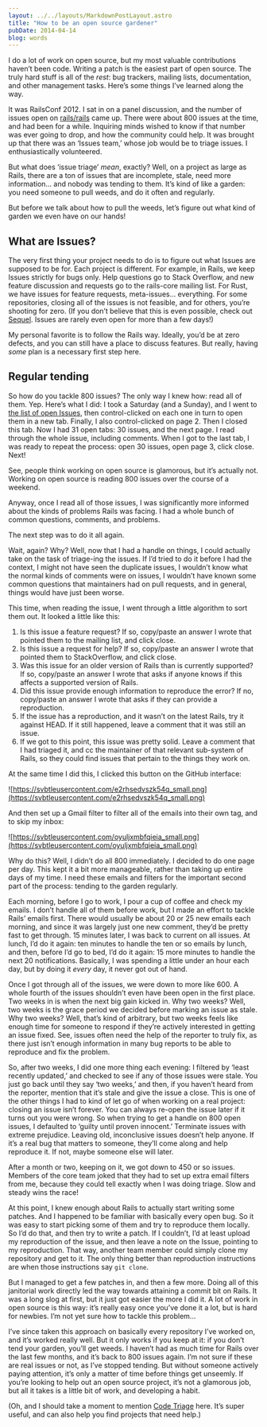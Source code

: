 ```yaml
---
layout: ../../layouts/MarkdownPostLayout.astro
title: "How to be an open source gardener"
pubDate: 2014-04-14
blog: words
---
```



I do a lot of work on open source, but my most valuable contributions haven’t been code. Writing a patch is the easiest part of open source. The truly hard stuff is all of the *rest*: bug trackers, mailing lists, documentation, and other management tasks. Here’s some things I’ve learned along the way.

It was RailsConf 2012. I sat in on a panel discussion, and the number of issues open on [rails/rails](https://github.com/rails/rails) came up. There were about 800 issues at the time, and had been for a while. Inquiring minds wished to know if that number was ever going to drop, and how the community could help. It was brought up that there was an ‘Issues team,’ whose job would be to triage issues. I enthusiastically volunteered.

But what does ‘issue triage’ *mean*, exactly? Well, on a project as large as Rails, there are a ton of issues that are incomplete, stale, need more information… and nobody was tending to them. It’s kind of like a garden: you need someone to pull weeds, and do it often and regularly.

But before we talk about how to pull the weeds, let’s figure out what kind of garden we even have on our hands!

## What are Issues?

The very first thing your project needs to do is to figure out what Issues are supposed to be for. Each project is different. For example, in Rails, we keep Issues strictly for bugs only. Help questions go to Stack Overflow, and new feature discussion and requests go to the rails-core mailing list. For Rust, we have issues for feature requests, meta-issues… everything. For some repositories, closing all of the issues is not feasible, and for others, you’re shooting for zero. (If you don’t believe that this is even possible, check out [Sequel](https://github.com/jeremyevans/sequel/issues). Issues are rarely even open for more than a few days!)

My personal favorite is to follow the Rails way. Ideally, you’d be at zero defects, and you can still have a place to discuss features. But really, having *some* plan is a necessary first step here.

## Regular tending

So how do you tackle 800 issues? The only way I knew how: read all of them. Yep. Here’s what I did: I took a Saturday (and a Sunday), and I went to [the list of open Issues](https://github.com/rails/rails/issues?state=open), then control-clicked on each one in turn to open them in a new tab. Finally, I also control-clicked on page 2. Then I closed this tab. Now I had 31 open tabs: 30 issues, and the next page. I read through the whole issue, including comments. When I got to the last tab, I was ready to repeat the process: open 30 issues, open page 3, click close. Next!

See, people think working on open source is glamorous, but it’s actually not. Working on open source is reading 800 issues over the course of a weekend.

Anyway, once I read all of those issues, I was significantly more informed about the kinds of problems Rails was facing. I had a whole bunch of common questions, comments, and problems.

The next step was to do it all again.

Wait, again? Why? Well, now that I had a handle on things, I could actually take on the task of triage-ing the issues. If I’d tried to do it before I had the context, I might not have seen the duplicate issues, I wouldn’t know what the normal kinds of comments were on issues, I wouldn’t have known some common questions that maintainers had on pull requests, and in general, things would have just been worse.

This time, when reading the issue, I went through a little algorithm to sort them out. It looked a little like this:

1. Is this issue a feature request? If so, copy/paste an answer I wrote that pointed them to the mailing list, and click close.
2. Is this issue a request for help? If so, copy/paste an answer I wrote that pointed them to StackOverflow, and click close.
3. Was this issue for an older version of Rails than is currently supported? If so, copy/paste an answer I wrote that asks if anyone knows if this affects a supported version of Rails.
4. Did this issue provide enough information to reproduce the error? If no, copy/paste an answer I wrote that asks if they can provide a reproduction.
5. If the issue has a reproduction, and it wasn’t on the latest Rails, try it against HEAD. If it still happened, leave a comment that it was still an issue.
6. If we got to this point, this issue was pretty solid. Leave a comment that I had triaged it, and cc the maintainer of that relevant sub-system of Rails, so they could find issues that pertain to the things they work on.

At the same time I did this, I clicked this button on the GitHub interface:

![https://svbtleusercontent.com/e2rhsedvszk54q_small.png](https://svbtleusercontent.com/e2rhsedvszk54q_small.png)

And then set up a Gmail filter to filter all of the emails into their own tag, and to skip my inbox:

![https://svbtleusercontent.com/oyuljxmbfqieia_small.png](https://svbtleusercontent.com/oyuljxmbfqieia_small.png)

Why do this? Well, I didn’t do all 800 immediately. I decided to do one page per day. This kept it a bit more manageable, rather than taking up entire days of my time. I need these emails and filters for the important second part of the process: tending to the garden regularly.

Each morning, before I go to work, I pour a cup of coffee and check my emails. I don’t handle all of them before work, but I made an effort to tackle Rails’ emails first. There would usually be about 20 or 25 new emails each morning, and since it was largely just one new comment, they’d be pretty fast to get through. 15 minutes later, I was back to current on all issues. At lunch, I’d do it again: ten minutes to handle the ten or so emails by lunch, and then, before I’d go to bed, I’d do it again: 15 more minutes to handle the next 20 notifications. Basically, I was spending a little under an hour each day, but by doing it *every* day, it never got out of hand.

Once I got through all of the issues, we were down to more like 600. A whole fourth of the issues shouldn’t even have been open in the first place. Two weeks in is when the next big gain kicked in. Why two weeks? Well, two weeks is the grace period we decided before marking an issue as stale. Why two weeks? Well, that’s kind of arbitrary, but two weeks feels like enough time for someone to respond if they’re actively interested in getting an issue fixed. See, issues often need the help of the reporter to truly fix, as there just isn’t enough information in many bug reports to be able to reproduce and fix the problem.

So, after two weeks, I did one more thing each evening: I filtered by ‘least recently updated,’ and checked to see if any of those issues were stale. You just go back until they say ‘two weeks,’ and then, if you haven’t heard from the reporter, mention that it’s stale and give the issue a close. This is one of the other things I had to kind of let go of when working on a real project: closing an issue isn’t forever. You can always re-open the issue later if it turns out you were wrong. So when trying to get a handle on 800 open issues, I defaulted to ‘guilty until proven innocent.’ Terminate issues with extreme prejudice. Leaving old, inconclusive issues doesn’t help anyone. If it’s a real bug that matters to someone, they’ll come along and help reproduce it. If not, maybe someone else will later.

After a month or two, keeping on it, we got down to 450 or so issues. Members of the core team joked that they had to set up extra email filters from me, because they could tell exactly when I was doing triage. Slow and steady wins the race!

At this point, I knew enough about Rails to actually start writing some patches. And I happened to be familiar with basically every open bug. So it was easy to start picking some of them and try to reproduce them locally. So I’d do that, and then try to write a patch. If I couldn’t, I’d at least upload my reproduction of the issue, and then leave a note on the Issue, pointing to my reproduction. That way, another team member could simply clone my repository and get to it. The only thing better than reproduction instructions are when those instructions say `git clone`.

But I managed to get a few patches in, and then a few more. Doing all of this janitorial work directly led the way towards attaining a commit bit on Rails. It was a long slog at first, but it just got easier the more I did it. A lot of work in open source is this way: it’s really easy once you’ve done it a lot, but is hard for newbies. I’m not yet sure how to tackle this problem…

I’ve since taken this approach on basically every repository I’ve worked on, and it’s worked really well. But it only works if you keep at it: if you don’t tend your garden, you’ll get weeds. I haven’t had as much time for Rails over the last few months, and it’s back to 800 issues again. I’m not sure if these are real issues or not, as I’ve stopped tending. But without someone actively paying attention, it’s only a matter of time before things get unseemly. If you’re looking to help out an open source project, it’s not a glamorous job, but all it takes is a little bit of work, and developing a habit.

(Oh, and I should take a moment to mention [Code Triage](http://www.codetriage.com/) here. It’s super useful, and can also help you find projects that need help.)
